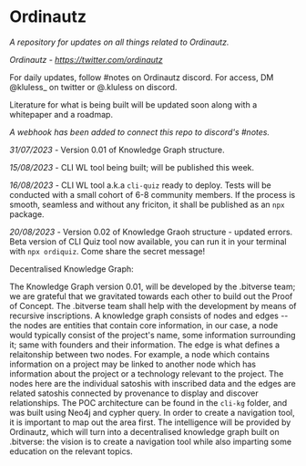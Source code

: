 # Ordinautz

_A repository for updates on all things related to Ordinautz._

*Ordinautz - https://twitter.com/ordinautz*


For daily updates, follow #notes on Ordinautz discord. For access, DM @kluless_ on twitter or @.kluless on discord.

Literature for what is being built will be updated soon along with a whitepaper and a roadmap.

_A webhook has been added to connect this repo to discord's #notes._

_31/07/2023_ - Version 0.01 of Knowledge Graph structure.

_15/08/2023_ - CLI WL tool being built; will be published this week.

_16/08/2023_ - CLI WL tool a.k.a `cli-quiz` ready to deploy.
            Tests will be conducted with a small cohort of 6-8 community members.
            If the process is smooth, seamless and without any friciton, it shall be published as an `npx` package.

_20/08/2023_ - Version 0.02 of Knowledge Graoh structure - updated errors.
                Beta version of CLI Quiz tool now available, you can run it in your terminal with `npx ordiquiz`.
                Come share the secret message!
            
Decentralised Knowledge Graph:

The Knowledge Graph version 0.01, will be developed by the .bitverse team; we are grateful that we gravitated towards each other to build out the Proof of Concept. 
The .bitverse team shall help with the development by means of recursive inscriptions.
A knowledge graph consists of nodes and edges -- the nodes are entities that contain core information, in our case, a node would typically consist of the project's name, some information surrounding it; same with founders and their information. 
The edge is what defines a relaitonship between two nodes. For example, a node which contains information on a project may be linked to another node which has information about the project or a technology relevant to the project. 
The nodes here are the individual satoshis with inscribed data and the edges are related satoshis connected by provenance to display and discover relationships.
The POC architecture can be found in the `cli-kg` folder, and was built using Neo4j and cypher query. In order to create a navigation tool, it is important to map out the area first. 
The intelligence will be provided by Ordinautz, which will turn into a decentralised knowledge graph built on .bitverse: the vision is to create a navigation tool while also imparting some education on the relevant topics.